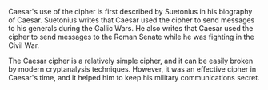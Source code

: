 Caesar's use of the cipher is first described by
Suetonius in his biography of Caesar. Suetonius writes
that Caesar used the cipher to send messages to his
generals during the Gallic Wars. He also writes that
Caesar used the cipher to send messages to the Roman
Senate while he was fighting in the Civil War.

The Caesar cipher is a relatively simple cipher, and
it can be easily broken by modern cryptanalysis
techniques. However, it was an effective cipher in
Caesar's time, and it helped him to keep his military
communications secret.